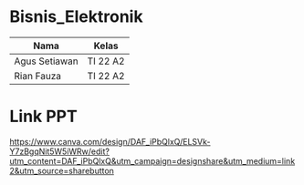 # Bisnis_Elektronik

| Nama  | Kelas |
| ------------- | ------------- |
| Agus Setiawan  | TI 22 A2  |
| Rian Fauza     | TI 22 A2  |

# Link PPT
https://www.canva.com/design/DAF_iPbQlxQ/ELSVk-Y7zBgqNit5W5iWRw/edit?utm_content=DAF_iPbQlxQ&utm_campaign=designshare&utm_medium=link2&utm_source=sharebutton
